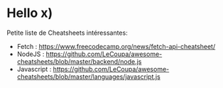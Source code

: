 # Hello x)

Petite liste de Cheatsheets intéressantes: 
- Fetch : https://www.freecodecamp.org/news/fetch-api-cheatsheet/
- NodeJS : https://github.com/LeCoupa/awesome-cheatsheets/blob/master/backend/node.js
- Javascript : https://github.com/LeCoupa/awesome-cheatsheets/blob/master/languages/javascript.js
